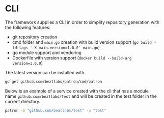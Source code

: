 # CLI

The framework supplies a CLI in order to simplify repository generation with the following features:

- git repository creation
- cmd folder and `main.go` creation with build version support (`go build -ldflags '-X main.version=1.0.0' main.go`)
- go module support and vendoring
- Dockerfile with version support (`docker build --build-arg version=1.0.0`)

The latest version can be installed with

```bash
go get github.com/beatlabs/patron/cmd/patron
```

Below is an example of a service created with the cli that has a module name `github.com/beatlabs/test` and will be created in the test folder in the current directory.

```bash
patron -m "github.com/beatlabs/test" -p "test"
```